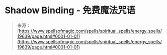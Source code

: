 <!--yml

category: 未分类

date: 2024-06-12 19:01:48

-->

# Shadow Binding - 免费魔法咒语

> 来源：[https://www.spellsofmagic.com/spells/spiritual_spells/energy_spells/19639/page.html#0001-01-01](https://www.spellsofmagic.com/spells/spiritual_spells/energy_spells/19639/page.html#0001-01-01)
